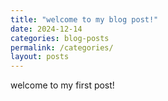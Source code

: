 ```yaml
---
title: "welcome to my blog post!"
date: 2024-12-14
categories: blog-posts
permalink: /categories/
layout: posts
---
```


welcome to my first post!
